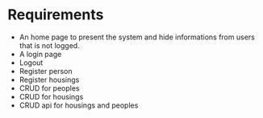 # Requirements

* An home page to present the system and hide informations from users that is not logged.
* A login page
* Logout
* Register person
* Register housings
* CRUD for peoples
* CRUD for housings
* CRUD api for housings and peoples

